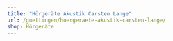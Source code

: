 ```yaml
---
title: "Hörgeräte Akustik Carsten Lange"
url: /goettingen/hoergeraete-akustik-carsten-lange/
shop: Hörgeräte
---
```

